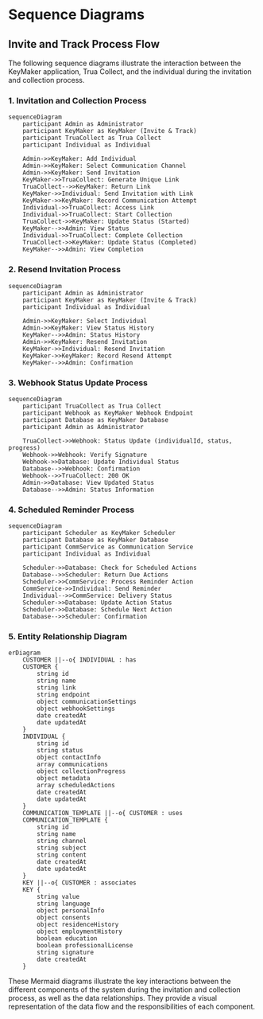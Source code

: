 # Sequence Diagrams

## Invite and Track Process Flow

The following sequence diagrams illustrate the interaction between the KeyMaker application, Trua Collect, and the individual during the invitation and collection process.

### 1. Invitation and Collection Process

```mermaid
sequenceDiagram
    participant Admin as Administrator
    participant KeyMaker as KeyMaker (Invite & Track)
    participant TruaCollect as Trua Collect
    participant Individual as Individual

    Admin->>KeyMaker: Add Individual
    Admin->>KeyMaker: Select Communication Channel
    Admin->>KeyMaker: Send Invitation
    KeyMaker->>TruaCollect: Generate Unique Link
    TruaCollect-->>KeyMaker: Return Link
    KeyMaker->>Individual: Send Invitation with Link
    KeyMaker->>KeyMaker: Record Communication Attempt
    Individual->>TruaCollect: Access Link
    Individual->>TruaCollect: Start Collection
    TruaCollect->>KeyMaker: Update Status (Started)
    KeyMaker-->>Admin: View Status
    Individual->>TruaCollect: Complete Collection
    TruaCollect->>KeyMaker: Update Status (Completed)
    KeyMaker-->>Admin: View Completion
```

### 2. Resend Invitation Process

```mermaid
sequenceDiagram
    participant Admin as Administrator
    participant KeyMaker as KeyMaker (Invite & Track)
    participant Individual as Individual

    Admin->>KeyMaker: Select Individual
    Admin->>KeyMaker: View Status History
    KeyMaker-->>Admin: Status History
    Admin->>KeyMaker: Resend Invitation
    KeyMaker->>Individual: Resend Invitation
    KeyMaker->>KeyMaker: Record Resend Attempt
    KeyMaker-->>Admin: Confirmation
```

### 3. Webhook Status Update Process

```mermaid
sequenceDiagram
    participant TruaCollect as Trua Collect
    participant Webhook as KeyMaker Webhook Endpoint
    participant Database as KeyMaker Database
    participant Admin as Administrator

    TruaCollect->>Webhook: Status Update (individualId, status, progress)
    Webhook->>Webhook: Verify Signature
    Webhook->>Database: Update Individual Status
    Database-->>Webhook: Confirmation
    Webhook-->>TruaCollect: 200 OK
    Admin->>Database: View Updated Status
    Database-->>Admin: Status Information
```

### 4. Scheduled Reminder Process

```mermaid
sequenceDiagram
    participant Scheduler as KeyMaker Scheduler
    participant Database as KeyMaker Database
    participant CommService as Communication Service
    participant Individual as Individual

    Scheduler->>Database: Check for Scheduled Actions
    Database-->>Scheduler: Return Due Actions
    Scheduler->>CommService: Process Reminder Action
    CommService->>Individual: Send Reminder
    Individual-->>CommService: Delivery Status
    Scheduler->>Database: Update Action Status
    Scheduler->>Database: Schedule Next Action
    Database-->>Scheduler: Confirmation
```

### 5. Entity Relationship Diagram

```mermaid
erDiagram
    CUSTOMER ||--o{ INDIVIDUAL : has
    CUSTOMER {
        string id
        string name
        string link
        string endpoint
        object communicationSettings
        object webhookSettings
        date createdAt
        date updatedAt
    }
    INDIVIDUAL {
        string id
        string status
        object contactInfo
        array communications
        object collectionProgress
        object metadata
        array scheduledActions
        date createdAt
        date updatedAt
    }
    COMMUNICATION_TEMPLATE ||--o{ CUSTOMER : uses
    COMMUNICATION_TEMPLATE {
        string id
        string name
        string channel
        string subject
        string content
        date createdAt
        date updatedAt
    }
    KEY ||--o{ CUSTOMER : associates
    KEY {
        string value
        string language
        object personalInfo
        object consents
        object residenceHistory
        object employmentHistory
        boolean education
        boolean professionalLicense
        string signature
        date createdAt
    }
```

These Mermaid diagrams illustrate the key interactions between the different components of the system during the invitation and collection process, as well as the data relationships. They provide a visual representation of the data flow and the responsibilities of each component.